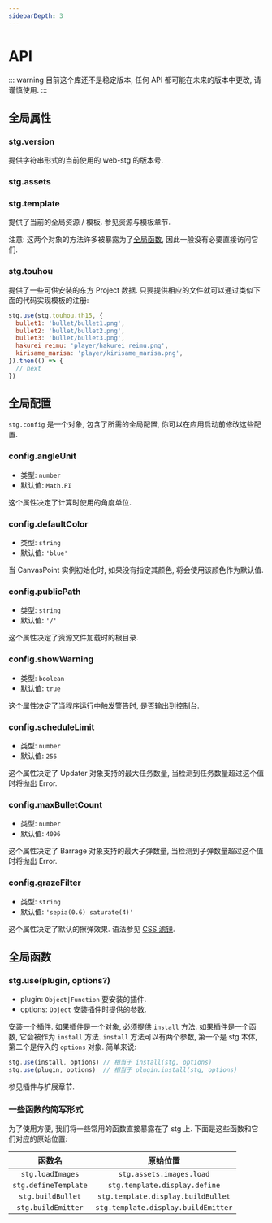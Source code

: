 ```yaml
---
sidebarDepth: 3
---
```


# API

::: warning
目前这个库还不是稳定版本, 任何 API 都可能在未来的版本中更改, 请谨慎使用.
:::

## 全局属性

### stg.version

提供字符串形式的当前使用的 web-stg 的版本号.

### stg.assets
### stg.template

提供了当前的全局资源 / 模板. 参见资源与模板章节. 

注意: 这两个对象的方法许多被暴露为了[全局函数](#一些函数的简写形式), 因此一般没有必要直接访问它们.

### stg.touhou

提供了一些可供安装的东方 Project 数据. 只要提供相应的文件就可以通过类似下面的代码实现模板的注册:

```js
stg.use(stg.touhou.th15, {
  bullet1: 'bullet/bullet1.png',
  bullet2: 'bullet/bullet2.png',
  bullet3: 'bullet/bullet3.png',
  hakurei_reimu: 'player/hakurei_reimu.png',
  kirisame_marisa: 'player/kirisame_marisa.png',
}).then(() => {
  // next
})
```

## 全局配置

`stg.config` 是一个对象, 包含了所需的全局配置, 你可以在应用启动前修改这些配置.

### config.angleUnit

- 类型: `number`
- 默认值: `Math.PI`

这个属性决定了计算时使用的角度单位.

### config.defaultColor

- 类型: `string`
- 默认值: `'blue'`

当 CanvasPoint 实例初始化时, 如果没有指定其颜色, 将会使用该颜色作为默认值.

### config.publicPath

- 类型: `string`
- 默认值: `'/'`

这个属性决定了资源文件加载时的根目录.

### config.showWarning

- 类型: `boolean`
- 默认值: `true`

这个属性决定了当程序运行中触发警告时, 是否输出到控制台.

### config.scheduleLimit

- 类型: `number`
- 默认值: `256`

这个属性决定了 Updater 对象支持的最大任务数量, 当检测到任务数量超过这个值时将抛出 Error.

### config.maxBulletCount

- 类型: `number`
- 默认值: `4096`

这个属性决定了 Barrage 对象支持的最大子弹数量, 当检测到子弹数量超过这个值时将抛出 Error.

### config.grazeFilter

- 类型: `string`
- 默认值: `'sepia(0.6) saturate(4)'`

这个属性决定了默认的擦弹效果. 语法参见 [CSS 滤镜](https://developer.mozilla.org/zh-CN/docs/Web/CSS/filter).

## 全局函数

### stg.use(plugin, options?)

- plugin: `Object|Function` 要安装的插件.
- options: `Object` 安装插件时提供的参数.

安装一个插件. 如果插件是一个对象, 必须提供 `install` 方法. 如果插件是一个函数, 它会被作为 `install` 方法. `install` 方法可以有两个参数, 第一个是 stg 本体, 第二个是传入的 `options` 对象. 简单来说:

```js
stg.use(install, options) // 相当于 install(stg, options)
stg.use(plugin, options)  // 相当于 plugin.install(stg, options)
```

参见插件与扩展章节.

### 一些函数的简写形式

为了使用方便, 我们将一些常用的函数直接暴露在了 stg 上. 下面是这些函数和它们对应的原始位置:

| 函数名 | 原始位置 |
|:-:|:-:|
| `stg.loadImages` | `stg.assets.images.load` |
| `stg.defineTemplate` | `stg.template.display.define` |
| `stg.buildBullet` | `stg.template.display.buildBullet` |
| `stg.buildEmitter` | `stg.template.display.buildEmitter` |
